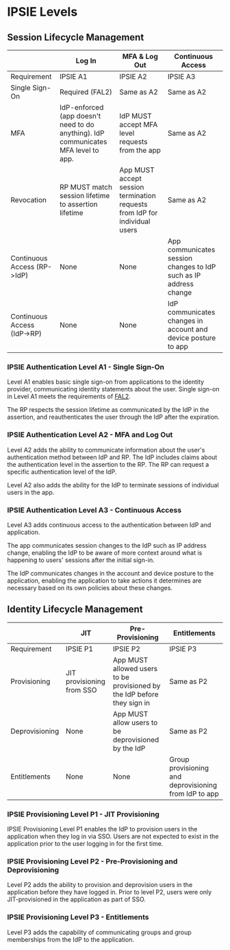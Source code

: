 # IPSIE Levels

## Session Lifecycle Management

|                              | Log In                                            | MFA & Log Out                                                         | Continuous Access                                                 |
|------------------------------|---------------------------------------------------|-----------------------------------------------------------------------|-------------------------------------------------------------------|
| Requirement                  | IPSIE A1                                          | IPSIE A2                                                              | IPSIE A3                                                          |
| Single Sign-On               | Required (FAL2)                                   | Same as A2                                                            | Same as A2                                                        |
| MFA                          | IdP-enforced (app doesn't need to do anything). IdP communicates MFA level to app.     | IdP MUST accept MFA level requests from the app | Same as A2                                                        |
| Revocation                   | RP MUST match session lifetime to assertion lifetime | App MUST accept session termination requests from IdP for individual users            | Same as A2                                                        |
| Continuous Access (RP->IdP)  | None                                              | None                                                                  | App communicates session changes to IdP such as IP address change |
| Continuous Access (IdP->RP)  | None                                              | None                                                                  | IdP communicates changes in account and device posture to app     |

### IPSIE Authentication Level A1 - Single Sign-On

Level A1 enables basic single sign-on from applications to the identity provider, communicating identity statements about the user. Single sign-on in Level A1 meets the requirements of [FAL2](https://pages.nist.gov/800-63-4/sp800-63c/fal/).

The RP respects the session lifetime as communicated by the IdP in the assertion, and reauthenticates the user through the IdP after the expiration.


### IPSIE Authentication Level A2 - MFA and Log Out

Level A2 adds the ability to communicate information about the user's authentication method between IdP and RP. The IdP includes claims about the authentication level in the assertion to the RP. The RP can request a specific authentication level of the IdP.

Level A2 also adds the ability for the IdP to terminate sessions of individual users in the app.


### IPSIE Authentication Level A3 - Continuous Access

Level A3 adds continuous access to the authentication between IdP and application.

The app communicates session changes to the IdP such as IP address change, enabling the IdP to be aware of more context around what is happening to users' sessions after the initial sign-in.

The IdP communicates changes in the account and device posture to the application, enabling the application to take actions it determines are necessary based on its own policies about these changes.



## Identity Lifecycle Management

|                              | JIT                                               | Pre-Provisioning                                                      | Entitlements                                          |
|------------------------------|---------------------------------------------------|-----------------------------------------------------------------------|-------------------------------------------------------|
| Requirement                  | IPSIE P1                                          | IPSIE P2                                                              | IPSIE P3                                              |
| Provisioning                 | JIT provisioning from SSO                         | App MUST allowed users to be provisioned by the IdP before they sign in                          | Same as P2                                            |
| Deprovisioning               | None                                              | App MUST allow users to be deprovisioned by the IdP                                 | Same as P2                                            |
| Entitlements                 | None                                              | None                                                                  | Group provisioning and deprovisioning from IdP to app |



### IPSIE Provisioning Level P1 - JIT Provisioning

IPSIE Provisioning Level P1 enables the IdP to provision users in the application when they log in via SSO. Users are not expected to exist in the application prior to the user logging in for the first time.


### IPSIE Provisioning Level P2 - Pre-Provisioning and Deprovisioning 

Level P2 adds the ability to provision and deprovision users in the application before they have logged in. Prior to level P2, users were only JIT-provisioned in the application as part of SSO.


### IPSIE Provisioning Level P3 - Entitlements

Level P3 adds the capability of communicating groups and group memberships from the IdP to the application.



